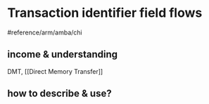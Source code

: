 # Transaction identifier field flows
#reference/arm/amba/chi
## income & understanding
DMT, [[Direct Memory Transfer]]

## how to describe & use?
